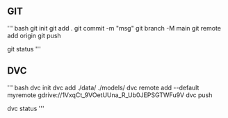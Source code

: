 ## GIT
''' bash
git init
git add .
git commit -m "msg"
git branch -M main
git remote add origin <ssh or http link>
git push

git status
'''

## DVC
''' bash
dvc init
dvc add ./data/ ./models/
dvc remote add --default myremote gdrive://1VxqCt_9VOetUUna_R_Ub0JEPSGTWFu9V
dvc push

dvc status
'''

